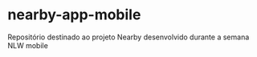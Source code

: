 # nearby-app-mobile
Repositório destinado ao projeto Nearby desenvolvido durante a semana NLW mobile
